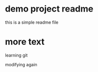 # demo project readme



this is a simple readme file



# more text


learning git

modifying again


